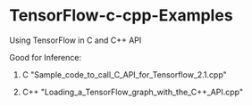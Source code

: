 # TensorFlow-c-cpp-Examples
Using TensorFlow in C and C++ API

Good for Inference:
1. C
"Sample_code_to_call_C_API_for_Tensorflow_2.1.cpp"

2. C++
"Loading_a_TensorFlow_graph_with_the_C++_API.cpp"
